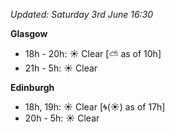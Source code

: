 *Updated: Saturday 3rd June 16:30*

**Glasgow**

* 18h - 20h: :sunny: Clear [:partly_sunny: as of 10h]
* 21h - 5h: :sunny: Clear

**Edinburgh**

* 18h, 19h: :sunny: Clear [:cyclone:(:sunny:) as of 17h]
* 20h - 5h: :sunny: Clear
